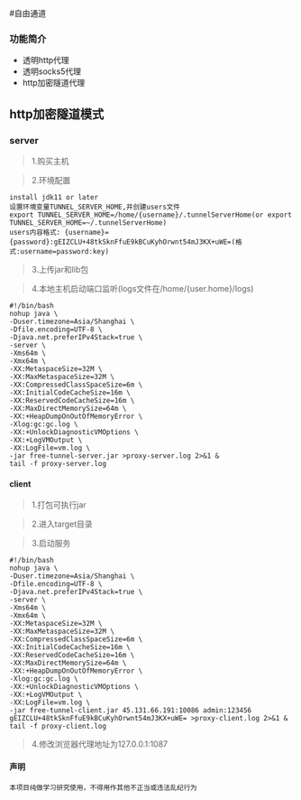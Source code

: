 #自由通道

### 功能简介
 - 透明http代理
 - 透明socks5代理
 - http加密隧道代理


## http加密隧道模式

### server

>1.购买主机

>2.环境配置
    
    install jdk11 or later
    设置环境变量TUNNEL_SERVER_HOME,并创建users文件
    export TUNNEL_SERVER_HOME=/home/{username}/.tunnelServerHome(or export TUNNEL_SERVER_HOME=~/.tunnelServerHome)
    users内容格式: {username}={password}:gEIZCLU+48tkSknFfuE9kBCuKyhOrwnt54mJ3KX+uWE=(格式:username=password:key)
    
>3.上传jar和lib包
    
>4.本地主机启动端口监听(logs文件在/home/{user.home}/logs)
```shell
#!/bin/bash
nohup java \
-Duser.timezone=Asia/Shanghai \
-Dfile.encoding=UTF-8 \
-Djava.net.preferIPv4Stack=true \
-server \
-Xms64m \
-Xmx64m \
-XX:MetaspaceSize=32M \
-XX:MaxMetaspaceSize=32M \
-XX:CompressedClassSpaceSize=6m \
-XX:InitialCodeCacheSize=16m \
-XX:ReservedCodeCacheSize=16m \
-XX:MaxDirectMemorySize=64m \
-XX:+HeapDumpOnOutOfMemoryError \
-Xlog:gc:gc.log \
-XX:+UnlockDiagnosticVMOptions \
-XX:+LogVMOutput \
-XX:LogFile=vm.log \
-jar free-tunnel-server.jar >proxy-server.log 2>&1 &
tail -f proxy-server.log
```

#### client

>1.打包可执行jar

>2.进入target目录

>3.启动服务
```shell
#!/bin/bash
nohup java \
-Duser.timezone=Asia/Shanghai \
-Dfile.encoding=UTF-8 \
-Djava.net.preferIPv4Stack=true \
-server \
-Xms64m \
-Xmx64m \
-XX:MetaspaceSize=32M \
-XX:MaxMetaspaceSize=32M \
-XX:CompressedClassSpaceSize=6m \
-XX:InitialCodeCacheSize=16m \
-XX:ReservedCodeCacheSize=16m \
-XX:MaxDirectMemorySize=64m \
-XX:+HeapDumpOnOutOfMemoryError \
-Xlog:gc:gc.log \
-XX:+UnlockDiagnosticVMOptions \
-XX:+LogVMOutput \
-XX:LogFile=vm.log \
-jar free-tunnel-client.jar 45.131.66.191:10086 admin:123456 gEIZCLU+48tkSknFfuE9kBCuKyhOrwnt54mJ3KX+uWE= >proxy-client.log 2>&1 &
tail -f proxy-client.log
```

>4.修改浏览器代理地址为127.0.0.1:1087
    

#### 声明

    本项目纯做学习研究使用，不得用作其他不正当或违法乱纪行为


  
    
    
    
